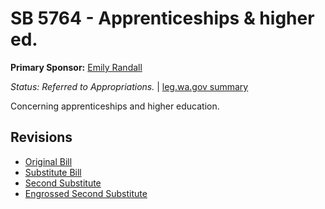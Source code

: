 # SB 5764 - Apprenticeships & higher ed.
**Primary Sponsor:** [Emily Randall](/person/leg/randall_em.md)

*Status: Referred to Appropriations.* | [leg.wa.gov summary](https://app.leg.wa.gov/billsummary?BillNumber=5764&Year=2021)

Concerning apprenticeships and higher education.

## Revisions
* [Original Bill](1/)
* [Substitute Bill](S/)
* [Second Substitute](S2/)
* [Engrossed Second Substitute](S2.E/)